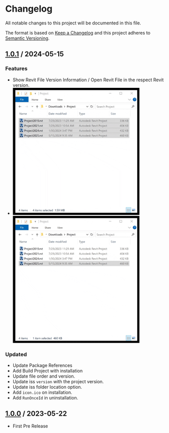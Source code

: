﻿# Changelog
All notable changes to this project will be documented in this file.

The format is based on [Keep a Changelog](http://keepachangelog.com/en/1.0.0/)
and this project adheres to [Semantic Versioning](http://semver.org/spec/v2.0.0.html).

## [1.0.1] / 2024-05-15
### Features
- Show Revit File Version Information / Open Revit File in the respect Revit version.
- <img src=assets/RevitShell.Show.gif width=400><img src=assets/RevitShell.Open.2025.gif width=400>
### Updated
- Update Package References
- Add Build Project with installation
- Update file order and version.
- Update iss `version` with the project version.
- Update iss folder location option.
- Add `icon.ico` on installation.
- Add `RunOnceId` in uninstallation.

## [1.0.0] / 2023-05-22
- First Pre Release

[vNext]: ../../compare/1.0.0...HEAD
[1.0.1]: ../../compare/1.0.0...1.0.1
[1.0.0]: ../../compare/1.0.0
